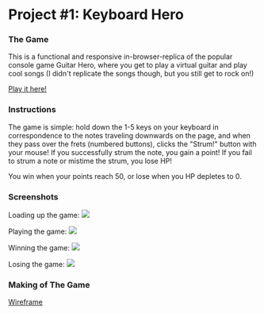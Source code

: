 # Project #1: Keyboard Hero

### The Game

This is a functional and responsive in-browser-replica of the popular console game Guitar Hero, where you get to play a virtual guitar and play cool songs (I didn't replicate the songs though, but you still get to rock on!)


[Play it here!](https://icelydone.github.io/keyboard-hero/)

### Instructions

The game is simple: hold down the 1-5 keys on your keyboard in correspondence to the notes traveling downwards on the page, and when they pass over the frets (numbered buttons), clicks the "Strum!" button with your mouse! If you successfully strum the note, you gain a point! If you fail to strum a note or mistime the strum, you lose HP!

You win when your points reach 50, or lose when you HP depletes to 0.

### Screenshots 

Loading up the game:
![](http://i.imgur.com/1rLZY6W.png)

Playing the game:
![](http://i.imgur.com/v1HZMB9.png)

Winning the game:
![](http://i.imgur.com/wZkPzcY.png)

Losing the game:
![](http://i.imgur.com/5BePaBF.png)

### Making of The Game

[Wireframe](https://i.imgur.com/yPhLXnY.jpg)
